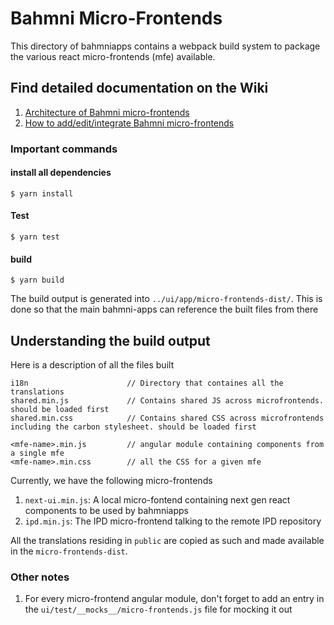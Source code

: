 # Bahmni Micro-Frontends

This directory of bahmniapps contains a webpack build system to package the various react
micro-frontends (mfe) available.

## Find detailed documentation on the Wiki
1. [Architecture of Bahmni micro-frontends](https://bahmni.atlassian.net/wiki/spaces/BAH/pages/3210477602/Micro-frontends+MFE+architecture+for+UI) 
2. [How to add/edit/integrate Bahmni micro-frontends](https://bahmni.atlassian.net/wiki/spaces/BAH/pages/3211755555/How+to+implement+micro-frontends)

### Important commands
#### install all dependencies
```
$ yarn install
```

#### Test
```
$ yarn test
```


#### build
```
$ yarn build
```

The build output is generated into `../ui/app/micro-frontends-dist/`. This is done so that the 
main bahmni-apps can reference the built files from there


## Understanding the build output
Here is a description of all the files built

```
i18n                      // Directory that containes all the translations
shared.min.js             // Contains shared JS across microfrontends. should be loaded first
shared.min.css            // Contains shared CSS across microfrontends including the carbon stylesheet. should be loaded first  

<mfe-name>.min.js         // angular module containing components from a single mfe
<mfe-name>.min.css        // all the CSS for a given mfe
```

Currently, we have the following micro-frontends

1. `next-ui.min.js`: A local micro-fontend containing next gen react components to be used by bahmniapps
2. `ipd.min.js`: The IPD micro-frontend talking to the remote IPD repository

All the translations residing in `public` are copied as such and made available in the `micro-frontends-dist`.

### Other notes
1. For every micro-frontend angular module, don't forget to add an entry in the `ui/test/__mocks__/micro-frontends.js` file for mocking it out